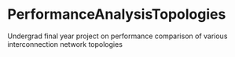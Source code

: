 # PerformanceAnalysisTopologies
Undergrad final year project on performance comparison of various interconnection network topologies
